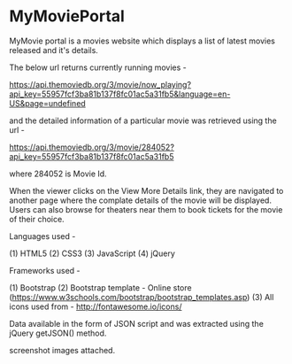 # MyMoviePortal

MyMovie portal is a movies website which displays a list of latest movies released and it's details. 

The below url returns currently running movies - 

https://api.themoviedb.org/3/movie/now_playing?api_key=55957fcf3ba81b137f8fc01ac5a31fb5&language=en-US&page=undefined

and the detailed information of a particular movie was retrieved using the url -

https://api.themoviedb.org/3/movie/284052?api_key=55957fcf3ba81b137f8fc01ac5a31fb5

where 284052 is Movie Id.


When the viewer clicks on the View More Details link, they are navigated to another page where the complate details of the movie will be displayed.
Users can also browse for theaters near them to book tickets for the movie of their choice.

Languages used -

(1) HTML5
(2) CSS3
(3) JavaScript
(4) jQuery

Frameworks used -

(1) Bootstrap
(2) Bootstrap template - Online store (https://www.w3schools.com/bootstrap/bootstrap_templates.asp)
(3) All icons used from - http://fontawesome.io/icons/

Data available in the form of JSON script and was extracted using the jQuery getJSON() method. 

screenshot images attached.

